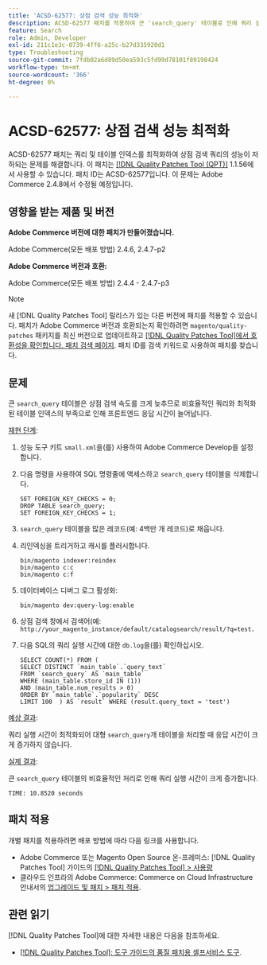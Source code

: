```yaml
---
title: 'ACSD-62577: 상점 검색 성능 최적화'
description: ACSD-62577 패치를 적용하여 큰 'search_query' 테이블로 인해 쿼리 실행이 느려져 상점 검색 성능이 저하되는 Adobe Commerce 문제를 해결합니다.
feature: Search
role: Admin, Developer
exl-id: 211c1e3c-0739-4ff6-a25c-b27d335920d1
type: Troubleshooting
source-git-commit: 7fdb02a6d89d50ea593c5fd99d78101f89198424
workflow-type: tm+mt
source-wordcount: '366'
ht-degree: 0%

---
```


# ACSD-62577: 상점 검색 성능 최적화

ACSD-62577 패치는 쿼리 및 테이블 인덱스를 최적화하여 상점 검색 쿼리의 성능이 저하되는 문제를 해결합니다. 이 패치는 [[!DNL Quality Patches Tool (QPT)]](/help/tools/quality-patches-tool/quality-patches-tool-to-self-serve-quality-patches.md) 1.1.56에서 사용할 수 있습니다. 패치 ID는 ACSD-62577입니다. 이 문제는 Adobe Commerce 2.4.8에서 수정될 예정입니다.

## 영향을 받는 제품 및 버전

**Adobe Commerce 버전에 대한 패치가 만들어졌습니다.**

Adobe Commerce(모든 배포 방법) 2.4.6, 2.4.7-p2

**Adobe Commerce 버전과 호환:**

Adobe Commerce(모든 배포 방법) 2.4.4 - 2.4.7-p3

>[!NOTE]
>
>새 [!DNL Quality Patches Tool] 릴리스가 있는 다른 버전에 패치를 적용할 수 있습니다. 패치가 Adobe Commerce 버전과 호환되는지 확인하려면 `magento/quality-patches` 패키지를 최신 버전으로 업데이트하고 [[!DNL Quality Patches Tool]에서 호환성을 확인합니다. 패치 검색 페이지](https://experienceleague.adobe.com/tools/commerce-quality-patches/index.html?lang=ko). 패치 ID를 검색 키워드로 사용하여 패치를 찾습니다.

## 문제

큰 `search_query` 테이블은 상점 검색 속도를 크게 늦추므로 비효율적인 쿼리와 최적화된 테이블 인덱스의 부족으로 인해 프론트엔드 응답 시간이 늘어납니다.

<u>재현 단계</u>:

1. 성능 도구 키트 `small.xml`을(를) 사용하여 Adobe Commerce Develop을 설정합니다.
1. 다음 명령을 사용하여 SQL 명령줄에 액세스하고 `search_query` 테이블을 삭제합니다.

   ```
   SET FOREIGN_KEY_CHECKS = 0;  
   DROP TABLE search_query;  
   SET FOREIGN_KEY_CHECKS = 1;  
   ```

1. `search_query` 테이블을 많은 레코드(예: 4백만 개 레코드)로 채웁니다.
1. 리인덱싱을 트리거하고 캐시를 플러시합니다.

   ```
   bin/magento indexer:reindex  
   bin/magento c:c  
   bin/magento c:f  
   ```

1. 데이터베이스 디버그 로그 활성화:

   ```
   bin/magento dev:query-log:enable  
   ```

1. 상점 검색 창에서 검색어(예:
   `http://your_magento_instance/default/catalogsearch/result/?q=test.`
1. 다음 SQL의 쿼리 실행 시간에 대한 `db.log`을(를) 확인하십시오.

   ```
   SELECT COUNT(*) FROM (  
   SELECT DISTINCT `main_table`.`query_text`  
   FROM `search_query` AS `main_table`  
   WHERE (main_table.store_id IN (1))  
   AND (main_table.num_results > 0)  
   ORDER BY `main_table`.`popularity` DESC  
   LIMIT 100  ) AS `result` WHERE (result.query_text = 'test')  
   ```

<u>예상 결과</u>:

쿼리 실행 시간이 최적화되어 대형 `search_query`개 테이블을 처리할 때 응답 시간이 크게 증가하지 않습니다.

<u>실제 결과</u>:

큰 `search_query` 테이블의 비효율적인 처리로 인해 쿼리 실행 시간이 크게 증가합니다.

```
TIME: 10.8520 seconds  
```

## 패치 적용

개별 패치를 적용하려면 배포 방법에 따라 다음 링크를 사용합니다.

* Adobe Commerce 또는 Magento Open Source 온-프레미스: [!DNL Quality Patches Tool] 가이드의 [[!DNL Quality Patches Tool] > 사용량](/help/tools/quality-patches-tool/usage.md)
* 클라우드 인프라의 Adobe Commerce: Commerce on Cloud Infrastructure 안내서의 [업그레이드 및 패치 > 패치 적용](https://experienceleague.adobe.com/docs/commerce-cloud-service/user-guide/develop/upgrade/apply-patches.html?lang=ko).

## 관련 읽기

[!DNL Quality Patches Tool]에 대한 자세한 내용은 다음을 참조하세요.

* [[!DNL Quality Patches Tool]: 도구 가이드의 품질 패치용 셀프서비스 도구](/help/tools/quality-patches-tool/quality-patches-tool-to-self-serve-quality-patches.md).
